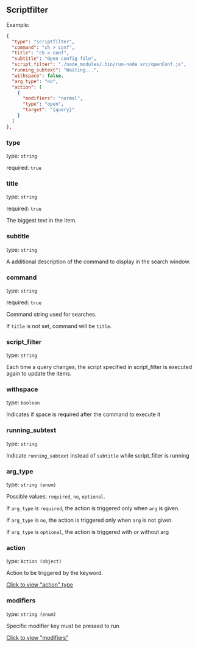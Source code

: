 ## Scriptfilter

Example:

```json
{
  "type": "scriptfilter",
  "command": "ch > conf",
  "title": "ch > conf",
  "subtitle": "Open config file",
  "script_filter": "./node_modules/.bin/run-node src/openConf.js",
  "running_subtext": "Waiting...",
  "withspace": false,
  "arg_type": "no",
  "action": [
    {
      "modifiers": "normal",
      "type": "open",
      "target": "{query}"
    }
  ]
},
```

### type

type: `string`

required: `true`

### title

type: `string`

required: `true`

The biggest text in the item.

### subtitle

type: `string`

A additional description of the command to display in the search window.

### command

type: `string`

required: `true`

Command string used for searches.

If `title` is not set, command will be `title`.

### script_filter

type: `string`

Each time a query changes, the script specified in script_filter is executed again to update the items.

### withspace

type: `boolean`

Indicates if space is required after the command to execute it

### running_subtext

type: `string`

Indicate `running_subtext` instead of `subtitle` while script_filter is running

### arg_type

type: `string (enum)`

Possible values: `required`, `no`, `optional`.

If `arg_type` is `required`, the action is triggered only when `arg` is given.

If `arg_type` is `no`, the action is triggered only when `arg` is not given.

If `arg_type` is `optional`, the action is triggered with or without arg

### action

type: `Action (object)`

Action to be triggered by the keyword.

[Click to view "action" type](./documents/action-description.md)

### modifiers

type: `string (enum)`

Specific modifier key must be pressed to run

[Click to view "modifiers"](./documents/modifiers-description.md)